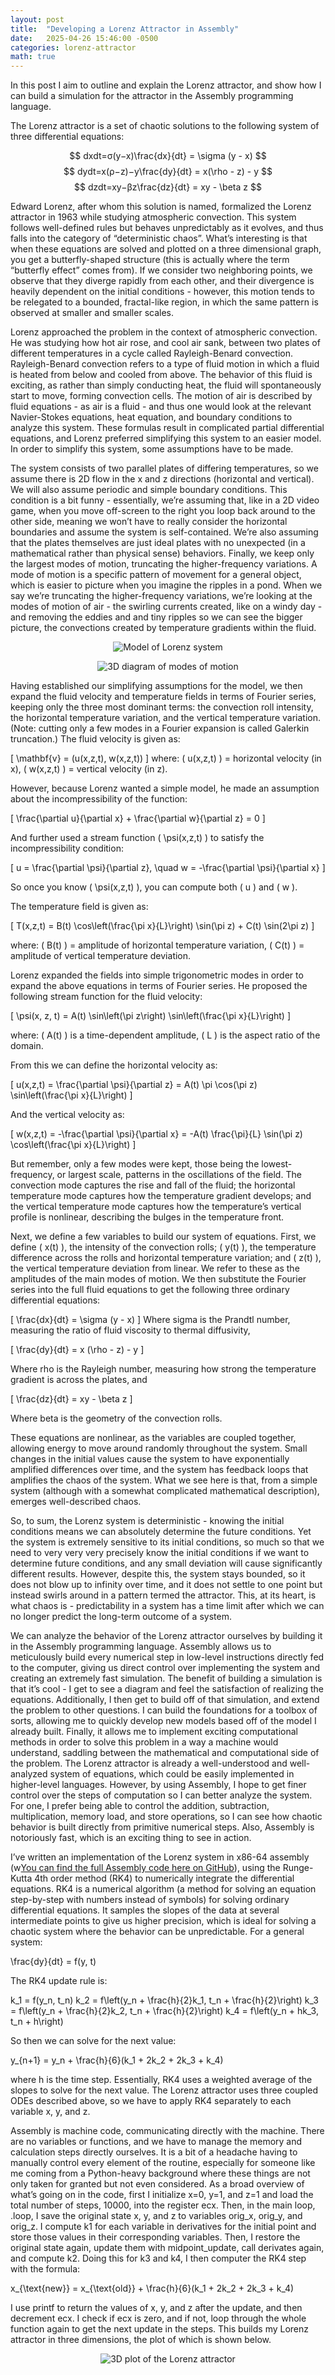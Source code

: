 ```yaml
---
layout: post
title:  "Developing a Lorenz Attractor in Assembly"
date:   2025-04-26 15:46:00 -0500
categories: lorenz-attractor
math: true
---
```


In this post I aim to outline and explain the Lorenz attractor, and show how I can build a simulation for the attractor in the Assembly programming language.

The Lorenz attractor is a set of chaotic solutions to the following system of three differential equations:

$$
dxdt=σ(y−x)\frac{dx}{dt} = \sigma (y - x) 
$$
$$
dydt=x(ρ−z)−y\frac{dy}{dt} = x(\rho - z) - y 
$$
$$
dzdt=xy−βz\frac{dz}{dt} = xy - \beta z
$$

Edward Lorenz, after whom this solution is named, formalized the Lorenz attractor in 1963 while studying atmospheric convection. This system follows well-defined rules but behaves unpredictably as it evolves, and thus falls into the category of “deterministic chaos”. What’s interesting is that when these equations are solved and plotted on a three dimensional graph, you get a butterfly-shaped structure (this is actually where the term “butterfly effect” comes from). If we consider two neighboring points, we observe that they diverge rapidly from each other, and their divergence is heavily dependent on the initial conditions - however, this motion tends to be relegated to a bounded, fractal-like region, in which the same pattern is observed at smaller and smaller scales.

Lorenz approached the problem in the context of atmospheric convection. He was studying how hot air rose, and cool air sank, between two plates of different temperatures in a cycle called Rayleigh-Benard convection. Rayleigh-Benard convection refers to a type of fluid motion in which a fluid is heated from below and cooled from above. The behavior of this fluid is exciting, as rather than simply conducting heat, the fluid will spontaneously start to move, forming convection cells. The motion of air is described by fluid equations - as air is a fluid - and thus one would look at the relevant Navier-Stokes equations, heat equation, and boundary conditions to analyze this system. These formulas result in complicated partial differential equations, and Lorenz preferred simplifying this system to an easier model. In order to simplify this system, some assumptions have to be made.

The system consists of two parallel plates of differing temperatures, so we assume there is 2D flow in the x and z directions (horizontal and vertical). We will also assume periodic and simple boundary conditions. This condition is a bit funny - essentially, we’re assuming that, like in a 2D video game, when you move off-screen to the right you loop back around to the other side, meaning we won’t have to really consider the horizontal boundaries and assume the system is self-contained. We’re also assuming that the plates themselves are just ideal plates with no unexpected (in a mathematical rather than physical sense) behaviors. Finally, we keep only the largest modes of motion, truncating the higher-frequency variations. A mode of motion is a specific pattern of movement for a general object, which is easier to picture when you imagine the ripples in a pond. When we say we’re truncating the higher-frequency variations, we’re looking at the modes of motion of air - the swirling currents created, like on a windy day - and removing the eddies and and tiny ripples so we can see the bigger picture, the convections created by temperature gradients within the fluid.

<p align="center">
  <img src="/assets/images/hot-and-cold-plate.png" alt="Model of Lorenz system">
</p>

<p align="center">
  <img src="/assets/images/modes_of_motion.png" alt="3D diagram of modes of motion">
</p>

Having established our simplifying assumptions for the model, we then expand the fluid velocity and temperature fields in terms of Fourier series, keeping only the three most dominant terms: the convection roll intensity, the horizontal temperature variation, and the vertical temperature variation. (Note: cutting only a few modes in a Fourier expansion is called Galerkin truncation.) The fluid velocity is given as:

\[
\mathbf{v} = (u(x,z,t), w(x,z,t))
\]
where:
\( u(x,z,t) \) = horizontal velocity (in x),
\( w(x,z,t) \) = vertical velocity (in z).

However, because Lorenz wanted a simple model, he made an assumption about the incompressibility of the function:

\[
\frac{\partial u}{\partial x} + \frac{\partial w}{\partial z} = 0
\]

And further used a stream function \( \psi(x,z,t) \) to satisfy the incompressibility condition:

  \[
  u = \frac{\partial \psi}{\partial z}, \quad w = -\frac{\partial \psi}{\partial x}
  \]

So once you know \( \psi(x,z,t) \), you can compute both \( u \) and \( w \).

The temperature field is given as:

\[
T(x,z,t) = B(t) \cos\left(\frac{\pi x}{L}\right) \sin(\pi z) + C(t) \sin(2\pi z)
\]

where:
\( B(t) \) = amplitude of horizontal temperature variation,
\( C(t) \) = amplitude of vertical temperature deviation.

Lorenz expanded the fields into simple trigonometric modes in order to expand the above equations in terms of Fourier series. He proposed the following stream function for the fluid velocity:

\[
\psi(x, z, t) = A(t) \sin\left(\pi z\right) \sin\left(\frac{\pi x}{L}\right)
\]

where:
\( A(t) \) is a time-dependent amplitude,
\( L \) is the aspect ratio of the domain.

From this we can define the horizontal velocity as:

  \[
  u(x,z,t) = \frac{\partial \psi}{\partial z} = A(t) \pi \cos(\pi z) \sin\left(\frac{\pi x}{L}\right)
  \]

And the vertical velocity as:

  \[
  w(x,z,t) = -\frac{\partial \psi}{\partial x} = -A(t) \frac{\pi}{L} \sin(\pi z) \cos\left(\frac{\pi x}{L}\right)
  \]

But remember, only a few modes were kept, those being the lowest-frequency, or largest scale, patterns in the oscillations of the field. The convection mode captures the rise and fall of the fluid; the horizontal temperature mode captures how the temperature gradient develops; and the vertical temperature mode captures how the temperature’s vertical profile is nonlinear, describing the bulges in the temperature front.

Next, we define a few variables to build our system of equations. First, we define \( x(t) \), the intensity of the convection rolls; \( y(t) \), the temperature difference across the rolls and horizontal temperature variation; and \( z(t) \), the vertical temperature deviation from linear. We refer to these as the amplitudes of the main modes of motion. We then substitute the Fourier series into the full fluid equations to get the following three ordinary differential equations:

\[
\frac{dx}{dt} = \sigma (y - x)
\]
Where sigma is the Prandtl number, measuring the ratio of fluid viscosity to thermal diffusivity,

\[
\frac{dy}{dt} = x (\rho - z) - y
\]

Where rho is the Rayleigh number, measuring how strong the temperature gradient is across the plates, and

\[
\frac{dz}{dt} = xy - \beta z
\]

Where beta is the geometry of the convection rolls.

These equations are nonlinear, as the variables are coupled together, allowing energy to move around randomly throughout the system. Small changes in the initial values cause the system to have exponentially amplified differences over time, and the system has feedback loops that amplifies the chaos of the system. What we see here is that, from a simple system (although with a somewhat complicated mathematical description), emerges well-described chaos.

So, to sum, the Lorenz system is deterministic - knowing the initial conditions means we can absolutely determine the future conditions. Yet the system is extremely sensitive to its initial conditions, so much so that we need to very very very precisely know the initial conditions if we want to determine future conditions, and any small deviation will cause significantly different results. However, despite this, the system stays bounded, so it does not blow up to infinity over time, and it does not settle to one point but instead swirls around in a pattern termed the attractor. This, at its heart, is what chaos is - predictability in a system has a time limit after which we can no longer predict the long-term outcome of a system.

We can analyze the behavior of the Lorenz attractor ourselves by building it in the Assembly programming language. Assembly allows us to meticulously build every numerical step in low-level instructions directly fed to the computer, giving us direct control over implementing the system and creating an extremely fast simulation. The benefit of building a simulation is that it’s cool - I get to see a diagram and feel the satisfaction of realizing the equations. Additionally, I then get to build off of that simulation, and extend the problem to other questions. I can build the foundations for a toolbox of sorts, allowing me to quickly develop new models based off of the model I already built. Finally, it allows me to implement exciting computational methods in order to solve this problem in a way a machine would understand, saddling between the mathematical and computational side of the problem. The Lorenz attractor is already a well-understood and well-analyzed system of equations, which could be easily implemented in higher-level languages. However, by using Assembly, I hope to get finer control over the steps of computation so I can better analyze the system. For one, I prefer being able to control the addition, subtraction, multiplication, memory load, and store operations, so I can see how chaotic behavior is built directly from primitive numerical steps. Also, Assembly is notoriously fast, which is an exciting thing to see in action.

I’ve written an implementation of the Lorenz system in x86-64 assembly (w[You can find the full Assembly code here on GitHub](https://github.com/Vytis-K/lorenz_system_assembly)), using the Runge-Kutta 4th order method (RK4) to numerically integrate the differential equations. RK4 is a numerical algorithm (a method for solving an equation step-by-step with numbers instead of symbols) for solving ordinary differential equations. It samples the slopes of the data at several intermediate points to give us higher precision, which is ideal for solving a chaotic system where the behavior can be unpredictable. For a general system:


\frac{dy}{dt} = f(y, t)

The RK4 update rule is:

k_1 = f(y_n, t_n) 
k_2 = f\left(y_n + \frac{h}{2}k_1, t_n + \frac{h}{2}\right)
k_3 = f\left(y_n + \frac{h}{2}k_2, t_n + \frac{h}{2}\right)
k_4 = f\left(y_n + hk_3, t_n + h\right)

So then we can solve for the next value:

y_{n+1} = y_n + \frac{h}{6}(k_1 + 2k_2 + 2k_3 + k_4)

where h is the time step. Essentially, RK4 uses a weighted average of the slopes to solve for the next value. The Lorenz attractor uses three coupled ODEs described above, so we have to apply RK4 separately to each variable x, y, and z. 

Assembly is machine code, communicating directly with the machine. There are no variables or functions, and we have to manage the memory and calculation steps directly ourselves. It is a bit of a headache having to manually control every element of the routine, especially for someone like me coming from a Python-heavy background where these things are not only taken for granted but not even considered. As a broad overview of what’s going on in the code, first I initialize x=0, y=1, and z=1 and load the total number of steps, 10000, into the register ecx. Then, in the main loop, .loop, I save the original state x, y, and z to variables orig_x, orig_y, and orig_z. I compute k1 for each variable in derivatives for the initial point and store those values in their corresponding variables. Then, I restore the original state again, update them with midpoint_update, call derivates again, and compute k2. Doing this for k3 and k4, I then computer the RK4 step with the formula:

x_{\text{new}} = x_{\text{old}} + \frac{h}{6}(k_1 + 2k_2 + 2k_3 + k_4)

I use printf to return the values of x, y, and z after the update, and then decrement ecx. I check if ecx is zero, and if not, loop through the whole function again to get the next update in the steps. This builds my Lorenz attractor in three dimensions, the plot of which is shown below.

<p align="center">
  <img src="/assets/images/3d_lorenz-attractor-plot.png" alt="3D plot of the Lorenz attractor">
</p>
